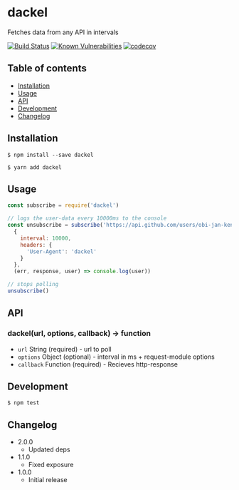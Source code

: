 # dackel
Fetches data from any API in intervals

[![Build Status](https://travis-ci.org/obi-jan-kenobi/dackel.svg?branch=master)](https://travis-ci.org/obi-jan-kenobi/dackel)
[![Known Vulnerabilities](https://snyk.io/test/github/obi-jan-kenobi/dackel/badge.svg)](https://snyk.io/test/github/obi-jan-kenobi/dackel)
[![codecov](https://codecov.io/gh/obi-jan-kenobi/dackel/branch/master/graph/badge.svg)](https://codecov.io/gh/obi-jan-kenobi/dackel)

## Table of contents
- [Installation](#installation)
- [Usage](#usage)
- [API](#api)
- [Development](#development)
- [Changelog](#changelog)


## Installation

```
$ npm install --save dackel
```

```
$ yarn add dackel
```

## Usage

```JavaScript
const subscribe = require('dackel')

// logs the user-data every 10000ms to the console
const unsubscribe = subscribe('https://api.github.com/users/obi-jan-kenobi',
  {
    interval: 10000,
    headers: {
      'User-Agent': 'dackel'
    }
  },
  (err, response, user) => console.log(user))

// stops polling
unsubscribe()
```

## API

### dackel(url, options, callback) -> function

- ```url``` String (required) - url to poll
- ```options``` Object (optional) - interval in ms + request-module options
- ```callback``` Function (required) - Recieves http-response


## Development

```
$ npm test
```

## Changelog

- 2.0.0
  - Updated deps
- 1.1.0
  - Fixed exposure
- 1.0.0
  - Initial release
